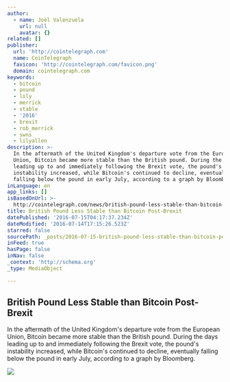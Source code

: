```yaml
---
author:
  - name: Joël Valenzuela
    url: null
    avatar: {}
related: []
publisher:
  url: 'http://cointelegraph.com'
  name: CoinTelegraph
  favicon: 'http://cointelegraph.com/favicon.png'
  domain: cointelegraph.com
keywords:
  - bitcoin
  - pound
  - lily
  - merrick
  - stable
  - '2016'
  - brexit
  - rob_merrick
  - swns
  - lilyallen
description: >-
  In the aftermath of the United Kingdom's departure vote from the European
  Union, Bitcoin became more stable than the British pound. During the days
  leading up to and immediately following the Brexit vote, the pound's
  instability increased, while Bitcoin's continued to decline, eventually
  falling below the pound in early July, according to a graph by Bloomberg.
inLanguage: en
app_links: []
isBasedOnUrl: >-
  http://cointelegraph.com/news/british-pound-less-stable-than-bitcoin-post-brexit
title: British Pound Less Stable than Bitcoin Post-Brexit
datePublished: '2016-07-15T04:17:37.234Z'
dateModified: '2016-07-14T17:15:26.523Z'
starred: false
sourcePath: _posts/2016-07-15-british-pound-less-stable-than-bitcoin-post-brexit.md
inFeed: true
hasPage: false
inNav: false
_context: 'http://schema.org'
_type: MediaObject

---
```

<article style=""><h1>British Pound Less Stable than Bitcoin Post-Brexit</h1><p>In the aftermath of the United Kingdom's departure vote from the European Union, Bitcoin became more stable than the British pound. During the days leading up to and immediately following the Brexit vote, the pound's instability increased, while Bitcoin's continued to decline, eventually falling below the pound in early July, according to a graph by Bloomberg.</p><img src="http://cointelegraph.com/storage/uploads/view/9fcfdd847a080df2ceeecefff4f3d4c7.png" /></article>